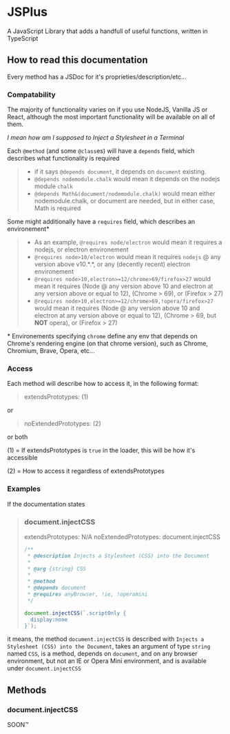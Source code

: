 # JSPlus

A JavaScript Library that adds a handfull of useful functions, written in TypeScript

## How to read this documentation

Every method has a JSDoc for it's proprieties/description/etc...

### Compatability

The majority of functionality varies on if you use NodeJS, Vanilla JS or React, although the most important functionality will be available on all of them.

_I mean how am I supposed to Inject a Stylesheet in a Terminal_

Each `@method` (and some `@class`es) will have a `depends` field, which describes what functionality is required

> - if it says `@depends document`, it depends on `document` existing.
> - `@depends nodemodule.chalk` would mean it depends on the nodejs module `chalk`
> - `@depends Math&(document/nodemodule.chalk)` would mean either nodemodule.chalk, or document are needed, but in either case, Math is required

Some might additionally have a `requires` field, which describes an environement\*

> - As an example, `@requires node/electron` would mean it requires a nodejs, or electron environement
> - `@requires node>10/electron` would mean it requires `nodejs` @ any version above v10.\*.\*, or any (decently recent) electron environement
> - `@requires node>10,electron>=12/chrome>69/firefox>27` would mean it requires (Node @ any version above 10 and electron at any version above or equal to 12), (Chrome > 69), or (Firefox > 27)
> - `@requires node>10,electron>=12/chrome>69,!opera/firefox>27` would mean it requires (Node @ any version above 10 and electron at any version above or equal to 12), (Chrome > 69, but **NOT** opera), or (Firefox > 27)

\* Environements specifying `chrome` define any env that depends on Chrome's rendering engine (on that chrome version), such as Chrome, Chromium, Brave, Opera, etc...

### Access

Each method will describe how to access it, in the following format:

> extendsPrototypes: (1)

or

> noExtendedPrototypes: (2)

or both

(1) = If extendsPrototypes is `true` in the loader, this will be how it's accessible

(2) = How to access it regardless of extendsPrototypes

### Examples

If the documentation states

> ### document.injectCSS
>
> extendsPrototypes: N/A
> noExtendedPrototypes: document.injectCSS
>
> ```js
> /**
>  * @description Injects a Stylesheet (CSS) into the Document
>  *
>  * @arg {string} CSS
>  *
>  * @method
>  * @depends document
>  * @requires anyBrowser, !ie, !operamini
>  */
>
> document.injectCSS(`.scriptOnly {
>   display:none
> }`);
> ```

it means, the method `document.injectCSS` is described with `Injects a Stylesheet (CSS) into the Document`, takes an argument of type `string` named `CSS`, is a method, depends on `document`, and on any browser environment, but not an IE or Opera Mini environment, and is available under `document.injectCSS`

## Methods

### document.injectCSS

SOON&trade;

